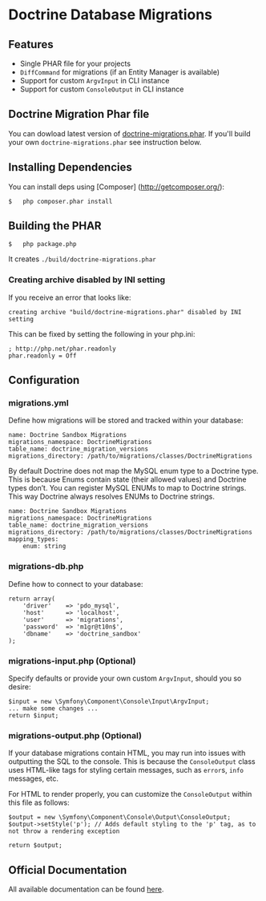 # Doctrine Database Migrations

## Features

* Single PHAR file for your projects
* `DiffCommand` for migrations (if an Entity Manager is available)
* Support for custom `ArgvInput` in CLI instance
* Support for custom `ConsoleOutput` in CLI instance

## Doctrine Migration Phar file

You can dowload latest version of [doctrine-migrations.phar](https://doc-0c-3c-docs.googleusercontent.com/docs/securesc/tiqi05gtu3t655ve90buujisbdgm0omo/90055finec8ko1b5q4cdcgv11kgliedo/1380024000000/15995912864489919224/15995912864489919224/0B6YZFgbTNhv6dno0RlZkZThTSjQ?e=download&h=16653014193614665626&nonce=0kk8p7cj08iuo&user=15995912864489919224&hash=v0cfj2lgn41rcv8e588p6lb6chs547vu). 
If you'll build your own `doctrine-migrations.phar` see instruction below.
 
## Installing Dependencies

You can install deps using [Composer] (http://getcomposer.org/):

    $   php composer.phar install

## Building the PHAR

    $   php package.php

It creates `./build/doctrine-migrations.phar`

### Creating archive disabled by INI setting

If you receive an error that looks like:

    creating archive "build/doctrine-migrations.phar" disabled by INI setting

This can be fixed by setting the following in your php.ini:

    ; http://php.net/phar.readonly
    phar.readonly = Off


## Configuration

### migrations.yml

Define how migrations will be stored and tracked within your database:

    name: Doctrine Sandbox Migrations
    migrations_namespace: DoctrineMigrations
    table_name: doctrine_migration_versions
    migrations_directory: /path/to/migrations/classes/DoctrineMigrations
    
By default Doctrine does not map the MySQL enum type to a Doctrine type. This is because Enums contain state (their allowed values) and Doctrine types don’t.
You can register MySQL ENUMs to map to Doctrine strings. This way Doctrine always resolves ENUMs to Doctrine strings.

    name: Doctrine Sandbox Migrations
    migrations_namespace: DoctrineMigrations
    table_name: doctrine_migration_versions
    migrations_directory: /path/to/migrations/classes/DoctrineMigrations
    mapping_types:
        enum: string

### migrations-db.php

Define how to connect to your database:
    
    return array(
        'driver'    => 'pdo_mysql',
        'host'      => 'localhost',
        'user'      => 'migrations',
        'password'  => 'm1gr@t10n$',
        'dbname'    => 'doctrine_sandbox'
    );

### migrations-input.php (Optional)

Specify defaults or provide your own custom `ArgvInput`, should you so desire:

    $input = new \Symfony\Component\Console\Input\ArgvInput;
    ... make some changes ...
    return $input;

### migrations-output.php (Optional)

If your database migrations contain HTML, you may run into issues with outputting the SQL to the console.
This is because the `ConsoleOutput` class uses HTML-like tags for styling certain messages, such as `error`s,
`info` messages, etc.

For HTML to render properly, you can customize the `ConsoleOutput` within this file as follows:

    $output = new \Symfony\Component\Console\Output\ConsoleOutput;
    $output->setStyle('p'); // Adds default styling to the 'p' tag, as to not throw a rendering exception

    return $output;

## Official Documentation

All available documentation can be found [here](http://docs.doctrine-project.org/projects/doctrine-migrations/en/latest/).
